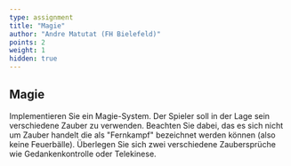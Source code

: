 ```yaml
---
type: assignment
title: "Magie"
author: "Andre Matutat (FH Bielefeld)"
points: 2
weight: 1
hidden: true
---
```



## Magie

Implementieren Sie ein Magie-System. Der Spieler soll in der Lage sein verschiedene Zauber zu verwenden.
Beachten Sie dabei, das es sich nicht um Zauber handelt die als "Fernkampf" bezeichnet werden können (also keine Feuerbälle).
Überlegen Sie sich zwei verschiedene Zaubersprüche wie Gedankenkontrolle oder Telekinese.
